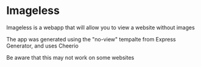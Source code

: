 # Imageless 
Imageless is a webapp that will allow you to view a website without images 

The app was generated using the "no-view" tempalte from Express Generator, and uses Cheerio 

Be aware that this may not work on some websites 
